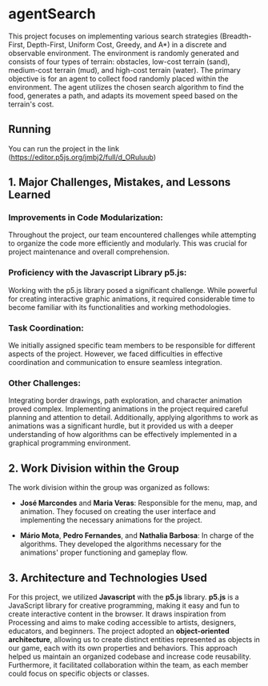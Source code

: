 # agentSearch
This project focuses on implementing various search strategies (Breadth-First, Depth-First, Uniform Cost, Greedy, and A*) in a discrete and observable environment. The environment is randomly generated and consists of four types of terrain: obstacles, low-cost terrain (sand), medium-cost terrain (mud), and high-cost terrain (water). The primary objective is for an agent to collect food randomly placed within the environment. The agent utilizes the chosen search algorithm to find the food, generates a path, and adapts its movement speed based on the terrain's cost.

## Running

You can run the project in the link (https://editor.p5js.org/jmbj2/full/d_ORuluub)

## 1. Major Challenges, Mistakes, and Lessons Learned

### Improvements in Code Modularization:
Throughout the project, our team encountered challenges while attempting to organize the code more efficiently and modularly. This was crucial for project maintenance and overall comprehension.

### Proficiency with the Javascript Library p5.js:
Working with the p5.js library posed a significant challenge. While powerful for creating interactive graphic animations, it required considerable time to become familiar with its functionalities and working methodologies.

### Task Coordination:
We initially assigned specific team members to be responsible for different aspects of the project. However, we faced difficulties in effective coordination and communication to ensure seamless integration.

### Other Challenges:
Integrating border drawings, path exploration, and character animation proved complex. Implementing animations in the project required careful planning and attention to detail. Additionally, applying algorithms to work as animations was a significant hurdle, but it provided us with a deeper understanding of how algorithms can be effectively implemented in a graphical programming environment.

## 2. Work Division within the Group

The work division within the group was organized as follows:

- **José Marcondes** and **Maria Veras**: Responsible for the menu, map, and animation. They focused on creating the user interface and implementing the necessary animations for the project.

- **Mário Mota**, **Pedro Fernandes**, and **Nathalia Barbosa**: In charge of the algorithms. They developed the algorithms necessary for the animations' proper functioning and gameplay flow.

## 3. Architecture and Technologies Used

For this project, we utilized **Javascript** with the **p5.js** library. **p5.js** is a JavaScript library for creative programming, making it easy and fun to create interactive content in the browser. It draws inspiration from Processing and aims to make coding accessible to artists, designers, educators, and beginners. The project adopted an **object-oriented architecture**, allowing us to create distinct entities represented as objects in our game, each with its own properties and behaviors. This approach helped us maintain an organized codebase and increase code reusability. Furthermore, it facilitated collaboration within the team, as each member could focus on specific objects or classes.
